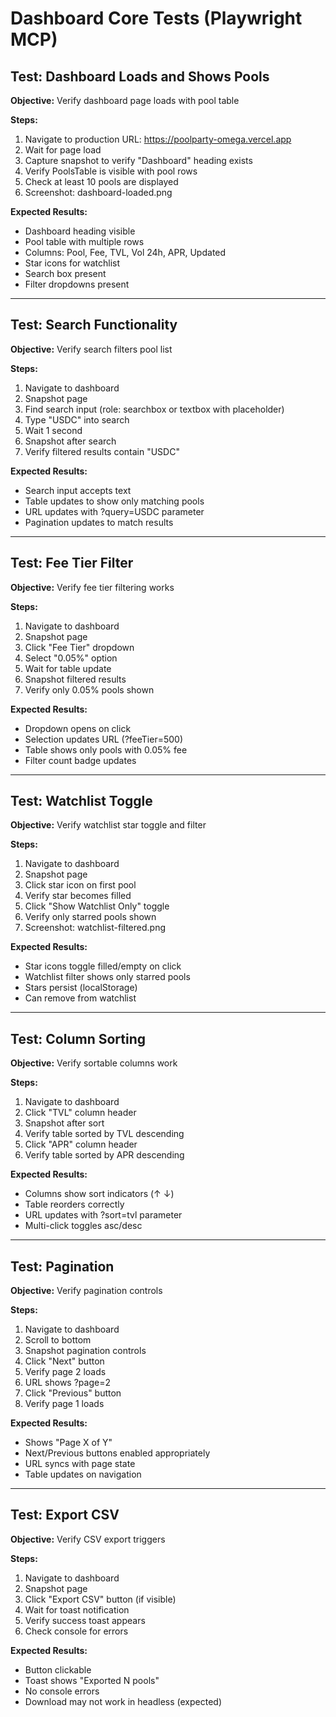 # Dashboard Core Tests (Playwright MCP)

## Test: Dashboard Loads and Shows Pools

**Objective:** Verify dashboard page loads with pool table

**Steps:**
1. Navigate to production URL: https://poolparty-omega.vercel.app
2. Wait for page load
3. Capture snapshot to verify "Dashboard" heading exists
4. Verify PoolsTable is visible with pool rows
5. Check at least 10 pools are displayed
6. Screenshot: dashboard-loaded.png

**Expected Results:**
- Dashboard heading visible
- Pool table with multiple rows
- Columns: Pool, Fee, TVL, Vol 24h, APR, Updated
- Star icons for watchlist
- Search box present
- Filter dropdowns present

---

## Test: Search Functionality

**Objective:** Verify search filters pool list

**Steps:**
1. Navigate to dashboard
2. Snapshot page
3. Find search input (role: searchbox or textbox with placeholder)
4. Type "USDC" into search
5. Wait 1 second
6. Snapshot after search
7. Verify filtered results contain "USDC"

**Expected Results:**
- Search input accepts text
- Table updates to show only matching pools
- URL updates with ?query=USDC parameter
- Pagination updates to match results

---

## Test: Fee Tier Filter

**Objective:** Verify fee tier filtering works

**Steps:**
1. Navigate to dashboard
2. Snapshot page
3. Click "Fee Tier" dropdown
4. Select "0.05%" option
5. Wait for table update
6. Snapshot filtered results
7. Verify only 0.05% pools shown

**Expected Results:**
- Dropdown opens on click
- Selection updates URL (?feeTier=500)
- Table shows only pools with 0.05% fee
- Filter count badge updates

---

## Test: Watchlist Toggle

**Objective:** Verify watchlist star toggle and filter

**Steps:**
1. Navigate to dashboard
2. Snapshot page
3. Click star icon on first pool
4. Verify star becomes filled
5. Click "Show Watchlist Only" toggle
6. Verify only starred pools shown
7. Screenshot: watchlist-filtered.png

**Expected Results:**
- Star icons toggle filled/empty on click
- Watchlist filter shows only starred pools
- Stars persist (localStorage)
- Can remove from watchlist

---

## Test: Column Sorting

**Objective:** Verify sortable columns work

**Steps:**
1. Navigate to dashboard
2. Click "TVL" column header
3. Snapshot after sort
4. Verify table sorted by TVL descending
5. Click "APR" column header
6. Verify table sorted by APR descending

**Expected Results:**
- Columns show sort indicators (↑ ↓)
- Table reorders correctly
- URL updates with ?sort=tvl parameter
- Multi-click toggles asc/desc

---

## Test: Pagination

**Objective:** Verify pagination controls

**Steps:**
1. Navigate to dashboard
2. Scroll to bottom
3. Snapshot pagination controls
4. Click "Next" button
5. Verify page 2 loads
6. URL shows ?page=2
7. Click "Previous" button
8. Verify page 1 loads

**Expected Results:**
- Shows "Page X of Y"
- Next/Previous buttons enabled appropriately
- URL syncs with page state
- Table updates on navigation

---

## Test: Export CSV

**Objective:** Verify CSV export triggers

**Steps:**
1. Navigate to dashboard
2. Snapshot page
3. Click "Export CSV" button (if visible)
4. Wait for toast notification
5. Verify success toast appears
6. Check console for errors

**Expected Results:**
- Button clickable
- Toast shows "Exported N pools"
- No console errors
- Download may not work in headless (expected)
